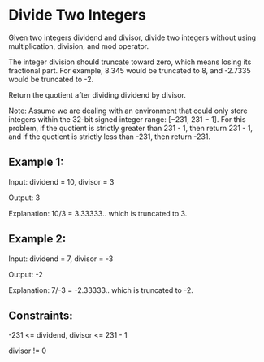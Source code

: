 # Divide Two Integers

Given two integers dividend and divisor, divide two integers without using multiplication, division, and mod operator.

The integer division should truncate toward zero, which means losing its fractional part. For example, 8.345 would be truncated to 8, and -2.7335 would be truncated to -2.

Return the quotient after dividing dividend by divisor.

Note: Assume we are dealing with an environment that could only store integers within the 32-bit signed integer range: [−231, 231 − 1]. For this problem, if the quotient is strictly greater than 231 - 1, then return 231 - 1, and if the quotient is strictly less than -231, then return -231.

 
## Example 1:

Input: dividend = 10, divisor = 3

Output: 3

Explanation: 10/3 = 3.33333.. which is truncated to 3.

## Example 2:

Input: dividend = 7, divisor = -3

Output: -2

Explanation: 7/-3 = -2.33333.. which is truncated to -2.
 

## Constraints:

-231 <= dividend, divisor <= 231 - 1

divisor != 0
